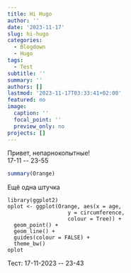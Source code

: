 ```yaml
---
title: Hi Hugo
author: ''
date: '2023-11-17'
slug: hi-hugo
categories: 
  - Blogdown
  - Hugo
tags: 
  - Test
subtitle: ''
summary: ''
authors: []
lastmod: '2023-11-17T03:33:41+02:00'
featured: no
image:
  caption: ''
  focal_point: ''
  preview_only: no
projects: []
---
```


Привет, непарнокопытные!  
17-11 -- 23-55  

```r
summary(Orange)
```

Ещё одна штучка


```{r echo=FALSE}
library(ggplot2)
oplot <- ggplot(Orange, aes(x = age, 
                   y = circumference, 
                   colour = Tree)) +
  geom_point() +
  geom_line() +
  guides(colour = FALSE) +
  theme_bw()
oplot
```

Тест:
17-11-2023 -- 23-43  
